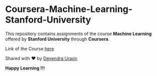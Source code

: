 # Coursera-Machine-Learning-Stanford-University

This repository contains assignments of the course **Machine Learning** offered by **Stanford University** through **Coursera**. <br />

Link of the Course [here](https://www.coursera.org/learn/machine-learning)<br />

Shared with :heart: by [Devendra Uraon](https://www.instagram.com/hey_its_me_dew/)<br />

**Happy Learning !!!**

